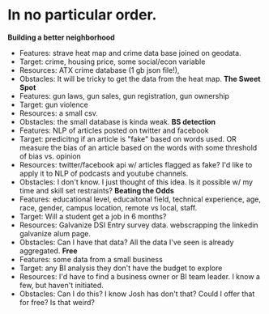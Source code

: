 # In no particular order.
**Building a better neighborhood** 
- Features: strave heat map and crime data base joined on geodata.
- Target: crime, housing price, some social/econ variable
- Resources: ATX crime database (1 gb json file!), 
- Obstacles: It will be tricky to get the data from the heat map.
**The Sweet Spot** 
- Features: gun laws, gun sales, gun registration, gun ownership
- Target: gun violence
- Resources: a small csv.
- Obstacles: the small database is kinda weak. 
**BS detection** 
- Features: NLP of articles posted on twitter and facebook
- Target: predicitng if an article is "fake" based on words used. OR measure the bias of an article based on the words with some threshold of bias vs. opinion
- Resources: twitter/facebook api w/ articles flagged as fake? I'd like to apply it to NLP of podcasts and youtube channels.
- Obstacles: I don't know. I just thought of this idea. Is it possible w/ my time and skill set restraints? 
**Beating the Odds** 
- Features: educational level, educaitonal field, technical experience, age, race, gender, campus location, remote vs local, staff.
- Target: Will a student get a job in 6 months?
- Resources: Galvanize DSI Entry survey data. webscrapping the linkedin galvanize alum page.
- Obstacles: Can I have that data? All the data I've seen is already aggregated.
**Free** 
- Features: some data from a small business
- Target: any BI analysis they don't have the budget to explore
- Resources: I'd have to find a business owner or BI team leader. I know a few, but haven't initiated.
- Obstacles: Can I do this? I know Josh has don't that? Could I offer that for free? Is that weird?
